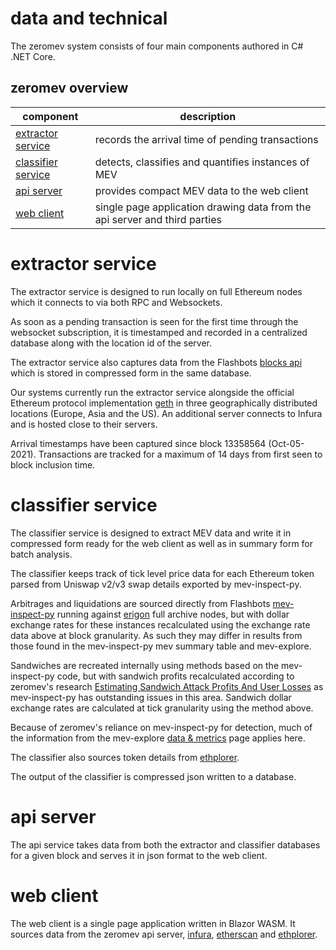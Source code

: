 # data and technical

The zeromev system consists of four main components authored in C# .NET Core.

## zeromev overview

| component          | description                                                                      |
|--------------------|----------------------------------------------------------------------------------|
| [extractor service](#extractor-service)  | records the arrival time of pending transactions                                 |
| [classifier service](#classifier-service) | detects, classifies and quantifies instances of MEV                              |
| [api server](#api-server)         | provides compact MEV data to the web client                                      |
| [web client](#web-client)         | single page application drawing data from the api server and third parties       |

# extractor service

The extractor service is designed to run locally on full Ethereum nodes which it connects to via both RPC and Websockets.

As soon as a pending transaction is seen for the first time through the websocket subscription, it is timestamped and recorded in a centralized database along with the location id of the server.

The extractor service also captures data from the Flashbots [blocks api](https://blocks.flashbots.net/) which is stored in compressed form in the same database.

Our systems currently run the extractor service alongside the official Ethereum protocol implementation [geth](https://geth.ethereum.org/) in three geographically distributed locations (Europe, Asia and the US). An additional server connects to Infura and is hosted close to their servers.

Arrival timestamps have been captured since block 13358564 (Oct-05-2021). Transactions are tracked for a maximum of 14 days from first seen to block inclusion time.

# classifier service

The classifier service is designed to extract MEV data and write it in compressed form ready for the web client as well as in summary form for batch analysis.

The classifier keeps track of tick level price data for each Ethereum token parsed from Uniswap v2/v3 swap details exported by mev-inspect-py.

Arbitrages and liquidations are sourced directly from Flashbots [mev-inspect-py](https://github.com/flashbots/mev-inspect-py) running against [erigon](https://github.com/ledgerwatch/erigon) full archive nodes, but with dollar exchange rates for these instances recalculated using the exchange rate data above at block granularity. As such they may differ in results from those found in the mev-inspect-py mev summary table and mev-explore.

Sandwiches are recreated internally using methods based on the mev-inspect-py code, but with sandwich profits recalculated according to zeromev's research [Estimating Sandwich Attack Profits And User Losses](https://docs.google.com/document/d/1CiVE-ASAjoKdc1V8ed6ABPJUAPsa7ADEB5VmnY1TkvI/edit?usp=sharing) as mev-inspect-py has outstanding issues in this area. Sandwich dollar exchange rates are calculated at tick granularity using the method above.

Because of zeromev's reliance on mev-inspect-py for detection, much of the information from the mev-explore [data & metrics](https://explore.flashbots.net/data-metrics) page applies here.

The classifier also sources token details from [ethplorer](https://ethplorer.io/).

The output of the classifier is compressed json written to a database.

# api server

The api service takes data from both the extractor and classifier databases for a given block and serves it in json format to the web client.

# web client

The web client is a single page application written in Blazor WASM. It sources data from the zeromev api server, [infura](https://infura.io/), [etherscan](https://etherscan.io/) and [ethplorer](https://ethplorer.io/).
